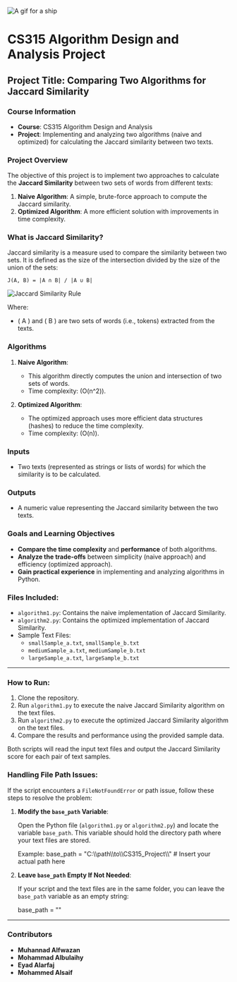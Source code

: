 ![A gif for a ship](https://i.pinimg.com/originals/bf/fe/eb/bffeeb6e56305a13708c87d3df45a178.gif)
# CS315 Algorithm Design and Analysis Project

## Project Title: Comparing Two Algorithms for Jaccard Similarity

### Course Information
- **Course**: CS315 Algorithm Design and Analysis
- **Project**: Implementing and analyzing two algorithms (naive and optimized) for calculating the Jaccard similarity between two texts.

### Project Overview
The objective of this project is to implement two approaches to calculate the **Jaccard Similarity** between two sets of words from different texts:
1. **Naive Algorithm**: A simple, brute-force approach to compute the Jaccard similarity.
2. **Optimized Algorithm**: A more efficient solution with improvements in time complexity.

### What is Jaccard Similarity?
Jaccard similarity is a measure used to compare the similarity between two sets. It is defined as the size of the intersection divided by the size of the union of the sets:

`
J(A, B) = |A ∩ B| / |A ∪ B|
`

![Jaccard Similarity Rule](https://user-images.githubusercontent.com/4745789/98461673-302d7180-21d4-11eb-9722-41f473c1fe84.png)

Where:
- \( A \) and \( B \) are two sets of words (i.e., tokens) extracted from the texts.

### Algorithms
1. **Naive Algorithm**:  
   - This algorithm directly computes the union and intersection of two sets of words.
   - Time complexity: \(O(n^2)\).

2. **Optimized Algorithm**:  
   - The optimized approach uses more efficient data structures (hashes) to reduce the time complexity.
   - Time complexity: \(O(n)\).

### Inputs
- Two texts (represented as strings or lists of words) for which the similarity is to be calculated.

### Outputs
- A numeric value representing the Jaccard similarity between the two texts.

### Goals and Learning Objectives
- **Compare the time complexity** and **performance** of both algorithms.
- **Analyze the trade-offs** between simplicity (naive approach) and efficiency (optimized approach).
- **Gain practical experience** in implementing and analyzing algorithms in Python.

### Files Included:
- `algorithm1.py`: Contains the naive implementation of Jaccard Similarity.
- `algorithm2.py`: Contains the optimized implementation of Jaccard Similarity.
- Sample Text Files:
  - `smallSample_a.txt`, `smallSample_b.txt`
  - `mediumSample_a.txt`, `mediumSample_b.txt`
  - `largeSample_a.txt`, `largeSample_b.txt`
---

### How to Run:
1. Clone the repository.
2. Run `algorithm1.py` to execute the naive Jaccard Similarity algorithm on the text files.
3. Run `algorithm2.py` to execute the optimized Jaccard Similarity algorithm on the text files.
4. Compare the results and performance using the provided sample data.

Both scripts will read the input text files and output the Jaccard Similarity score for each pair of text samples.


### Handling File Path Issues:

If the script encounters a `FileNotFoundError` or path issue, follow these steps to resolve the problem:

1. **Modify the `base_path` Variable**:

   Open the Python file (`algorithm1.py` or `algorithm2.py`) and locate the variable `base_path`. This variable should hold the directory path where your text files are stored.

   Example:
   base_path = "C:\\\path\\\to\\\CS315_Project\\\\"  # Insert your actual path here

2. **Leave `base_path` Empty If Not Needed**:

   If your script and the text files are in the same folder, you can leave the `base_path` variable as an empty string:

   base_path = ""

---
### Contributors
- **Muhannad Alfwazan**
- **Mohammad Albulaihy**
- **Eyad Alarfaj**
- **Mohammed Alsaif**
